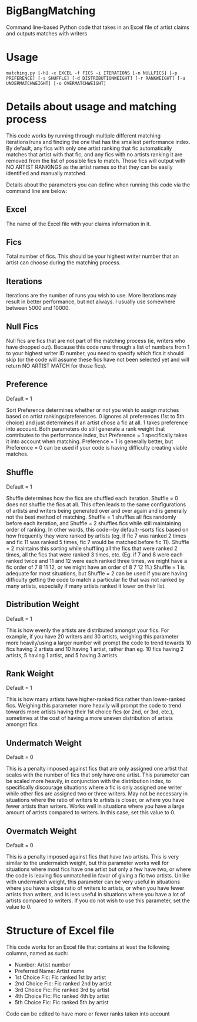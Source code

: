 # BigBangMatching
Command line-based Python code that takes in an Excel file of artist claims and outputs matches with writers

# Usage
```
matching.py [-h] -x EXCEL -f FICS -i ITERATIONS [-n NULLFICS] [-p PREFERENCE] [-s SHUFFLE] [-d DISTRIBUTIONWEIGHT] [-r RANKWEIGHT] [-u UNDERMATCHWEIGHT] [-o OVERMATCHWEIGHT]
```

# Details about usage and matching process
This code works by running through multiple different matching iterations/runs and finding the one that has the smallest performance index. By default, any fics with only one artist ranking that fic automatically matches that artist with that fic, and any fics with no artists ranking it are removed from the list of possible fics to match. Those fics will output with NO ARTIST RANKINGS as the artist names so that they can be easily identified and manually matched.

Details about the parameters you can define when running this code via the command line are below:

## Excel
The name of the Excel file with your claims information in it.

## Fics
Total number of fics. This should be your highest writer number that an artist can choose during the matching process.

## Iterations
Iterations are the number of runs you wish to use. More iterations may result in better performance, but not always. I usually use somewhere between 5000 and 10000.

## Null Fics
Null fics are fics that are not part of the matching process (ie, writers who have dropped out). Because this code runs through a list of numbers from 1 to your highest writer ID number, you need to specify which fics it should skip (or the code will assume these fics have not been selected yet and will return NO ARTIST MATCH for those fics).

## Preference
Default = 1

Sort Preference determines whether or not you wish to assign matches based on artist rankings/preferences. 0 ignores all preferences (1st to 5th choice) and just determines if an artist chose a fic at all. 1 takes preference into account. Both parameters do still generate a rank weight that contributes to the performance index, but Preference = 1 specifically takes it into account when matching. Preference = 1 is generally better, but Preference = 0 can be used if your code is having difficulty creating viable matches.

## Shuffle
Default = 1

Shuffle determines how the fics are shuffled each iteration. Shuffle = 0 does not shuffle the fics at all. This often leads to the same configurations of artists and writers being generated over and over again and is generally not the best method of matching. Shuffle = 1 shuffles all fics randomly before each iteration, and Shuffle = 2 shuffles fics while still maintaining order of ranking. In other words, this code--by default--sorts fics based on how frequently they were ranked by artists (eg. if fic 7 was ranked 2 times and fic 11 was ranked 5 times, fic 7 would be matched before fic 11). Shuffle = 2 maintains this sorting while shuffling all the fics that were ranked 2 times, all the fics that were ranked 3 times, etc. (Eg. if 7 and 8 were each ranked twice and 11 and 12 were each ranked three times, we might have a fic order of 7 8 11 12, or we might have an order of 8 7 12 11.) Shuffle = 1 is adequate for most situations, but Shuffle = 2 can be used if you are having difficulty getting the code to match a particular fic that was not ranked by many artists, especially if many artists ranked it lower on their list.

## Distribution Weight
Default = 1

This is how evenly the artists are distributed amongst your fics. For example, if you have 20 writers and 30 artists, weighing this parameter more heavily/using a larger number will prompt the code to trend towards 10 fics having 2 artists and 10 having 1 artist, rather than eg. 10 fics having 2 artists, 5 having 1 artist, and 5 having 3 artists.

## Rank Weight
Default = 1

This is how many artists have higher-ranked fics rather than lower-ranked fics. Weighing this parameter more heavily will prompt the code to trend towards more artists having their 1st choice fics (or 2nd, or 3rd, etc.), sometimes at the cost of having a more uneven distribution of artists amongst fics

## Undermatch Weight
Default = 0

This is a penalty imposed against fics that are only assigned one artist that scales with the number of fics that only have one artist. This parameter can be scaled more heavily, in conjunction with the distribution index, to specifically discourage situations where a fic is only assigned one writer while other fics are assigned two or three writers. May not be necessary in situations where the ratio of writers to artists is closer, or where you have fewer artists than writers. Works well in situations where you have a large amount of artists compared to writers. In this case, set this value to 0.

## Overmatch Weight
Default = 0

This is a penalty imposed against fics that have two artists. This is very similar to the undermatch weight, but this parameter works well for situations where most fics have one artist but only a few have two, or where the code is leaving fics unmatched in favor of giving a fic two artists. Unlike with undermatch weight, this parameter can be very useful in situations where you have a close ratio of writers to artists, or when you have fewer artists than writers, and is less useful in situations where you have a lot of artists compared to writers. If you do not wish to use this parameter, set the value to 0.

# Structure of Excel file
This code works for an Excel file that contains at least the following columns, named as such:
- Number: Artist number
- Preferred Name: Artist name
- 1st Choice Fic: Fic ranked 1st by artist
- 2nd Choice Fic: Fic ranked 2nd by artist
- 3rd Choice Fic: Fic ranked 3rd by artist
- 4th Choice Fic: Fic ranked 4th by artist
- 5th Choice Fic: Fic ranked 5th by artist

Code can be edited to have more or fewer ranks taken into account
